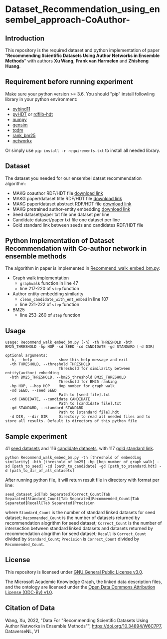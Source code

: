 # Dataset_Recommendation_using_ensembel_approach-CoAuthor-

## Introduction
This repository is the required dataset and python implementation of paper "**Recommending Scientific Datasets Using Author Networks in Ensemble Methods**" with authors **Xu Wang**, **Frank van Harmelen** and **Zhisheng Huang**.

## Requirement before running experiment
Make sure your python version >= 3.6. You should "pip" install followling library in your python environment:
- [pybind11](https://pybind11.readthedocs.io/en/stable/index.html#)
- [pyHDT](https://callidon.github.io/pyHDT/) or [rdflib-hdt](https://github.com/RDFLib/rdflib-hdt)
- [numpy](https://numpy.org/)
- [gensim](https://radimrehurek.com/gensim/)
- [tqdm](https://tqdm.github.io/)
- [rank_bm25](https://github.com/dorianbrown/rank_bm25)
- [networkx](https://networkx.org/)

Or simply use `pip install -r requirements.txt` to install all needed library.

## Dataset

The dataset you needed for our ensembel datset recommendation algorithm:
- MAKG coauthor RDF/HDT file [download link](https://doi.org/10.34894/W6C7P7)
- MAKG paper/dataset title RDF/HDT file [download link](https://doi.org/10.34894/W6C7P7)
- MAKG paper/dataset abstract RDF/HDT file [download link](https://doi.org/10.34894/W6C7P7)
- MAKG pretrained author-entity embedding [download link](https://makg.org/dumps/2020-06-19/makg-embeddings-2020-06-19.tar.bz2)
- Seed dataset/paper txt file one dataset per line
- Candidate dataset/paper txt file one dataset per line
- Gold standard link between seeds and candidates RDF/HDT file

## Python Implementation of Dataset Recommendation with Co-author network in ensemble methods

The algorithm in paper is implemented in [Recommend_walk_embed_bm.py](./Recommend_walk_embed_bm.py):
- Graph walk implementation 
    - `graphwalk` function in line 47
    - line 217-220 of `step` function
- Author entity embedding similarity
    - `clean_candidate_with_ent_embed` in line 107
    - line 221-222 of `step` function
- BM25
    - line 253-260 of `step` function

## Usage

```
usage: Recommend_walk_embed_bm.py [-h] -th THRESHOLD -bth BM25_THRESHOLD -hp HOP -sd SEED -cd CANDIDATE -gd STANDARD [-d DIR]

optional arguments:
  -h, --help            show this help message and exit
  -th THRESHOLD, --threshold THRESHOLD
                        Threshold for similarity between entity(author) embedding
  -bth BM25_THRESHOLD, --bm25_threshold BM25_THRESHOLD
                        Threshold for BM25 ranking
  -hp HOP, --hop HOP    Hop number for graph walk
  -sd SEED, --seed SEED
                        Path to [seed file].txt
  -cd CANDIDATE, --candidate CANDIDATE
                        Path to [candidate file].txt
  -gd STANDARD, --standard STANDARD
                        Path to [standard file].hdt
  -d DIR, --dir DIR     Directory to read all needed files and to store all results. Default is directory of this python file
```

## Sample experiment
41 [seed datasets](./seeds_sample.txt) and 116 [candidate datasets](./cands_sample.txt), with 117 [gold standard link](Standard_sample.hdt).

`python Recommend_walk_embed_bm.py -th [threshold of embedding similarity] -bth [threshold of bm25] -hp [hop number of graph walk] -sd [path_to_seed] -cd [path_to_candidate] -gd [path_to_standard.hdt] -d [path_to_dir_of_all_datasets]`

After running python file, it will return result file in directory with format per line:

`seed_dataset_id[Tab Separated]Correct_Count[Tab Separated]Standard_Count[Tab Separated]Recommended_Count[Tab Separated]Recall[Tab Separated]Precision`

where `Standard_Count` is the number of standard linked datasets for seed dataset; `Recommended_Count` is the number of datasets returned by recommendation alogrithm for seed dataset; `Correct_Count` is the number of intersection between standard linked datasets and datasets returned by recommendation alogrithm for seed dataset; `Recall` is `Correct_Count` divided by `Standard_Count`; `Precision` is `Correct_Count` divided by `Recommended_Count`.

## License
This repository is licensed under [GNU General Public License v3.0](https://www.gnu.org/licenses/gpl-3.0.en.html).

The Microsoft Academic Knowledge Graph, the linked data description files, and the ontology are licensed under the [Open Data Commons Attribution License (ODC-By) v1.0](https://opendatacommons.org/licenses/by/1-0/index.html).


## Citation of Data

Wang, Xu, 2022, "Data For "Recommending Scientiﬁc Datasets Using Author Networks in Ensemble Methods"", https://doi.org/10.34894/W6C7P7, DataverseNL, V1